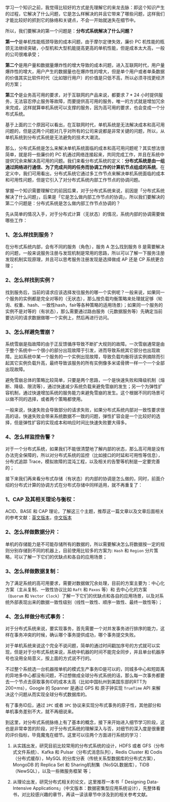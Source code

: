 学习一个知识之前，我觉得比较好的方式是先理解它的来龙去脉：即这个知识产生的过程，它解决了什么问题，它是怎么样解决的并且它带来了哪些问题，这样我们才能比较好的抓到它的脉络和关键点，不会一开始就迷失在细节中。

所以，我们要解决的第一个问题是：**分布式系统解决了什么问题？**

**第一个**是单机性能瓶颈导致的成本问题，由于摩尔定律失效，廉价 PC 机性能的瓶颈无法继续突破，小型机和大型机能提高更高的单机性能，但是成本太大高，一般的公司很难承受；

**第二个**是用户量和数据量爆炸性的增大导致的成本问题，进入互联网时代，用户量爆炸性的增大，用户产生的数据量也在爆炸性的增大，但是单个用户或者单条数据的价值其实比软件时代（比如银行用户）的价值是只低不高，所以必须寻找更经济的方案；

**第三个**是业务高可用的要求，对于互联网的产品来说，都要求 7 * 24 小时提供服务，无法容忍停止服务等故障，而要提供高可用的服务，唯一的方式就是增加冗余来完成，这样就算单机系统可以支撑的服务，因为高可用的要求，也会变成一个分布式系统。

基于上面的三个原因可以看出，在互联网时代，单机系统是无法解决成本和高可用问题的，但是这两个问题对几乎对所有的公司来说都是非常关键的问题，所以，从单机系统到分布式系统是无法避免的技术大潮流。

那么，分布式系统是怎么来解决单机系统面临的成本和高可用问题呢？其实想法很简单，就是将一些廉价的 PC 机通过网络连接起来，共同完成工作，并且在系统中提供冗余来解决高可用的问题。我们来看分布式系统的定义：**分布式系统是由一组通过网络进行通信、为了完成共同的任务而协调工作的计算机节点组成的系统**。在定义中，我们可用看出，分布式系统它通过多工作节点来解决单机系统面临的成本和可用性问题，但是它引入了对分布式系统内部工作节点的协调问题。

掌握一个知识需要理解它的前因后果，对于分布式系统来说，前因是「分布式系统解决了什么问题」，后果是「它是怎么做内部工作节点的协调」，所以我们要解决的第二个问题是：分布式系统是怎么做内部工作节点协调的？

先从简单的情况入手，对于分布式计算（无状态）的情况，系统内部的协调需要做哪些工作：

### 1、怎么样找到服务？

在分布式系统内部，会有不同的服务（角色），服务 A 怎么找到服务 B 是需要解决的问题，一般来说服务注册与发现机制是常用的思路，所以可以了解一下服务注册发现机制实现原理，并且可以思考服务注册发现是选择做成 AP 还是 CP 系统更合理；

### 2、怎么样找到实例？

找到服务后，当前的请求应该选择发往服务的哪一个实例呢？一般来说，如果同一个服务的实例都是完全对等的（无状态），那么按负载均衡策略来处理就足够（轮询、权重、hash、一致性hash，fair等各种策略的适用场景）；如果同一个服务的实例不是对等的（有状态），那么需要通过路由服务（元数据服务等）先确定当前要访问的请求数据做哪一个实例上，然后再进行访问。

### 3、怎么样避免雪崩？

系统雪崩是指故障的由于正反馈循序导致不断扩大规则的故障。一次雪崩通常是由于整个系统中一个很小的部分出现故障于引发，进而导致系统其它部分也出现故障。比如系统中某一个服务的一个实例出现故障，导致负载均衡将该实例摘除而引起其它实例负载升高，最终导致该服务的所有实例像多米诺骨牌一样一个一个全部出现故障。

避免雪崩总体的策略比较简单，只要是两个思路，一个是快速失败和降级机制（熔断、降级、限流等），通过快速减少系统负载来避免雪崩的发生；另一个为弹性扩容机制，通过快速增加系统的服务能力来避免雪崩的发生。这个根据不同的场景可以做不同的选择，或者两个策略都使用。

一般来说，快速失败会导致部分的请求失败，如果分布式系统内部对一致性要求很高的话，快速失败会带来系统数据不一致的问题，弹性扩容会是一个比较好的选择，但是弹性扩容的实现成本和响应时间比快速失败要大得多。

### 4、怎么样监控告警？

对于一个分布式系统，如果我们不能很清楚地了解内部的状态，那么高可用是没有办法完全保障的，所以对分布式系统的监控（比如接口的时延和可用性等信息），分布式追踪 Trace，模拟故障的混沌工程，以及相关的告警等机制是一定要完善的；

接下来我们再来看分布式存储（有状态）的内部的协调是怎么做的，同时，前面介绍的分布式计算的协调方式在分布式存储中同样适用，就不再重复了：

### 1、CAP 及其相关理论与衡权：

ACID、BASE 和 CAP 理论，了解这三个主题，推荐这一篇文章以及文章后面相关的参考文献：[英文版本](https://link.zhihu.com/?target=https%3A//www.infoq.com/articles/cap-twelve-years-later-how-the-rules-have-changed/)，[中文版本](https://link.zhihu.com/?target=https%3A//www.infoq.cn/article/cap-twelve-years-later-how-the-rules-have-changed/)

### 2、怎么样做数据分片：

单机的存储能力是不可能存储所有的数据的，所以需要解决怎么将数据按一定的规则分别存储到不同的机器上，目前使用比较多的方案为: `Hash` 和 `Region` 分片策略，可以了解一下它们的优缺点和各自的应用场景；

### 3、怎么样做数据复制：

为了满足系统的高可用要求，需要对数据做冗余处理，目前的方案主要为：中心化方案（主从复制、一致性协议比如 `Raft` 和 `Paxos` 等）和 去中心化的方案（`Quorum` 和 `Vector Clock`）了解一下它们的优缺点和各自的应用场景，以及对系统外部表现出来的数据一致性级别（线性一致性、顺序一致性、最终一致性等）；

### 4、怎么样做分布式事务：

对于分布式系统来说，要实现事务，首先需要一个对并发事务进行排序的能力，这样在事务冲突的时候，确认哪个事务提供成功，哪个事务提交失败。

对于单机系统来说这个完全不说问题，简单的通过时间戳加序号的方式就可以实现，但是对于分布式系统来说，系统中机器的时间不能完全同步，并且单台机器序号也没用全局意义，按上面的方式说不行的。

不过整个系统选一台机器按单机的模式生产事务ID是可以的，同城多中心和短距离的异地多中心都没有问题，不过想做成全球分布式系统的话，那么每一次事务都要去一个节点去获取事务ID的成本太高（比如中国杭州到美国东部的RTT为200+ms），Google 的 Spanner 是通过 GPS 和 原子钟实现 `TrueTime` API 来解决这个问题从而实现全球分布式数据库的。

有了事务ID后，通过 `2PC` 或者 `3PC` 协议来实现分布式事务的原子性，其他部分和单机事务差别不大，就不再细说来。

到这里，对分布式系统脉络上有了基本的概念，接下来开始进入细节学习阶段，这也是非常幸苦的阶段，对于分布式系统的理解深入与否，对细节的深入度是很重要的评价指标，毕竟魔鬼在细节。这里可以往两个方面进行系统的学习：

1.  从实践出发，研究目前比较常用的分布式系统的设计，HDFS 或者 GFS（分布式文件系统）、Kafka 和 Pulsar（分布式消息队列），Redis Cluster 和 Codis（分布式缓存），MySQL 的分库分表（传统关系型数据库的分布式方案），MongoDB 的 Replica Set 和 Sharing机制集（NoSQL数据库），TiDB（NewSQL），以及一些微服务框架 等；

2.  从理论出发，研究分布式相关的论文，这里推荐一本书「 Designing Data-Intensive Applications」（中文版本：数据密集型应用系统设计），先整体看书，对比较感兴趣的章节，再读一读该章节中涉及到的相关参考文献。
